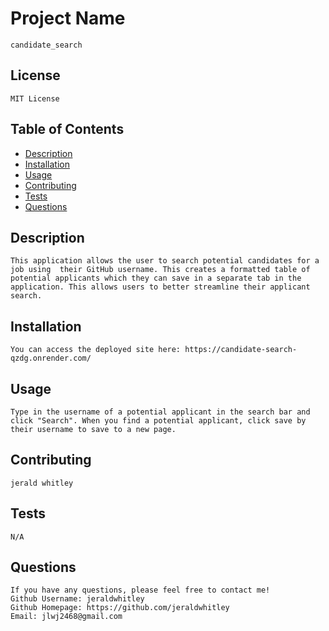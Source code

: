  
# Project Name
    candidate_search
    
## License
    MIT License

## Table of Contents
- [Description](#description)
- [Installation](#installation)
- [Usage](#usage)
- [Contributing](#contributing)
- [Tests](#tests)
- [Questions](#questions)

## Description 
    This application allows the user to search potential candidates for a job using  their GitHub username. This creates a formatted table of potential applicants which they can save in a separate tab in the application. This allows users to better streamline their applicant search. 

## Installation
    You can access the deployed site here: https://candidate-search-qzdg.onrender.com/

## Usage
    Type in the username of a potential applicant in the search bar and click "Search". When you find a potential applicant, click save by their username to save to a new page. 

## Contributing
    jerald whitley

## Tests
    N/A

## Questions
    If you have any questions, please feel free to contact me!
    Github Username: jeraldwhitley
    Github Homepage: https://github.com/jeraldwhitley
    Email: jlwj2468@gmail.com
